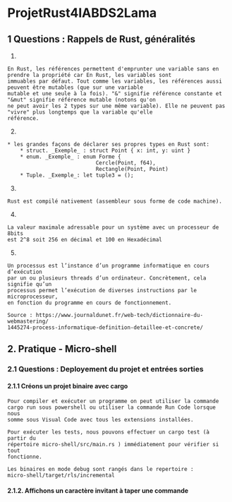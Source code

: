 # ProjetRust4IABDS2Lama

## 1 Questions : Rappels de Rust, généralités

1.

```
En Rust, les références permettent d'emprunter une variable sans en prendre la propriété car En Rust, les variables sont 
immuables par défaut. Tout comme les variables, les références aussi peuvent être mutables (que sur une variable 
mutable et une seule à la fois). "&" signifie référence constante et "&mut" signifie référence mutable (notons qu'on 
ne peut avoir les 2 types sur une même variable). Elle ne peuvent pas "vivre" plus longtemps que la variable qu'elle 
référence.
```

2.

```
* les grandes façons de déclarer ses propres types en Rust sont: 
    * struct. _Exemple_ : struct Point { x: int, y: uint }
    * enum. _Exemple_ : enum Forme {
                            Cercle(Point, f64),
                            Rectangle(Point, Point)
    * Tuple. _Exemple_: let tuple3 = ();
```

3.

```
Rust est compilé nativement (assembleur sous forme de code machine).  
```

4.

```
La valeur maximale adressable pour un système avec un processeur de 8bits 
est 2^8 soit 256 en décimal et 100 en Hexadécimal

```

5.

```
Un processus est l’instance d’un programme informatique en cours d’exécution 
par un ou plusieurs threads d’un ordinateur. Concrètement, cela signifie qu’un 
processus permet l’exécution de diverses instructions par le microprocesseur, 
en fonction du programme en cours de fonctionnement.

Source : https://www.journaldunet.fr/web-tech/dictionnaire-du-webmastering/
1445274-process-informatique-definition-detaillee-et-concrete/
```

## 2. Pratique - Micro-shell

### 2.1 Questions : Deployement du projet et entrées sorties

#### 2.1.1 Créons un projet binaire avec cargo 

```
Pour compiler et exécuter un programme on peut utiliser la commande 
cargo run sous powershell ou utiliser la commande Run Code lorsque nous
somme sous Visual Code avec tous les extensions installées.

Pour exécuter les tests, nous pouvons effectuer un cargo test (à partir du 
répertoire micro-shell/src/main.rs ) immédiatement pour vérifier si tout 
fonctionne.

Les binaires en mode debug sont rangés dans le repertoire : 
micro-shell/target/rls/incremental

```
#### 2.1.2. Affichons un caractère invitant à taper une commande





